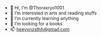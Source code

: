 - 👋 Hi, I’m @Thoraxryo1001
- 👀 I’m interested in arts and reading stuffs
- 🌱 I’m currently learning anything 
- 💞️ I’m looking for a books
- 📫 heeyvnzsthh@gmail.com

<!---
Thoraxryo1001/Thoraxryo1001 is a ✨ special ✨ repository because its `README.md` (this file) appears on your GitHub profile.
You can click the Preview link to take a look at your changes.
--->
